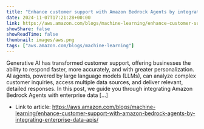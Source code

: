 ```yaml
---
title: "Enhance customer support with Amazon Bedrock Agents by integrating enterprise data APIs"
date: 2024-11-07T17:21:28+00:00
link: https://aws.amazon.com/blogs/machine-learning/enhance-customer-support-with-amazon-bedrock-agents-by-integrating-enterprise-data-apis/
showShare: false
showReadTime: false
thumbnail: images/aws.png
tags: ["aws.amazon.com/blogs/machine-learning"]
---
```

Generative AI has transformed customer support, offering businesses the ability to respond faster, more accurately, and with greater personalization. AI agents, powered by large language models (LLMs), can analyze complex customer inquiries, access multiple data sources, and deliver relevant, detailed responses. In this post, we guide you through integrating Amazon Bedrock Agents with enterprise data […]

- Link to article: https://aws.amazon.com/blogs/machine-learning/enhance-customer-support-with-amazon-bedrock-agents-by-integrating-enterprise-data-apis/